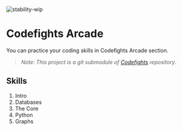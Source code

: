 ![stability-wip](https://img.shields.io/badge/stability-work_in_progress-lightgrey.svg)

# Codefights Arcade

You can practice your coding skills in Codefights Arcade section.

> _Note: This project is a git submodule of [Codefights](https://github.com/wachino/codefights) repository_.

## Skills

1. Intro
1. Databases
1. The Core
1. Python
1. Graphs